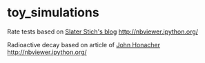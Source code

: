 toy_simulations
===============

Rate tests based on [Slater Stich's blog](http://newdatascientist.com/blog)
http://nbviewer.ipython.org/

Radioactive decay based on article of [John Honacher](http://thexbar.me/2014/10/24/raddecay/)
http://nbviewer.ipython.org/
